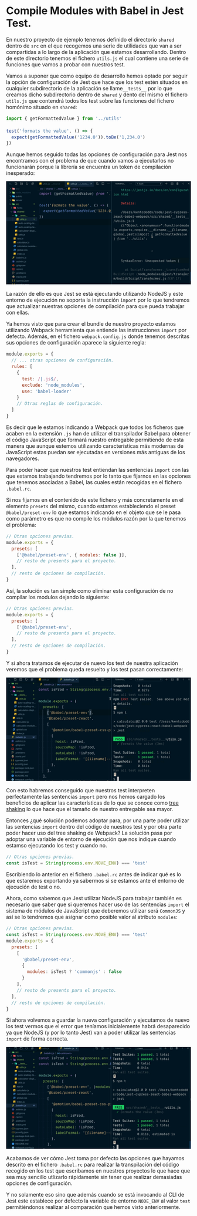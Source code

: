 # Compile Modules with Babel in Jest Test.

En nuestro proyecto de ejemplo tenemos definido el directorio `shared` dentro de `src` en el que recogemos una serie de utilidades que van a ser compartidas a lo largo de la aplicación que estamos desarrollando. Dentro de este directorio tenemos el fichero `utils.js` el cual contiene una serie de funciones que vamos a probar con nuestros test.

Vamos a suponer que como equipo de desarrollo hemos optado por seguir la opción de configuración de Jest que hace que los test estén situados en cualquier subdirectorio de la aplicación se llame`__tests__` por lo que creamos dicho subdirectorio dentro de `shared` y dento del mismo el fichero `utils.js` que contendrá todos los test sobre las funciones del fichero homónimo situado en `shared`:

```js
import { getFormattedValue } from '../utils'

test('formats the value', () => {
  expect(getFormattedValue('1234.0')).toBe('1,234.0')
})
```

Aunque hemos seguido todas las opciones de configuración para Jest nos encontramos con el problema de que cuando vamos a ejecutarlos no funcionarán porque la librería se encuentra un token de compilación inesperado:

<div style='text-align: center'>
  <img src='../images/ch04/04_07.png' />
</div>

La razón de ello es que Jest se está ejecutando utilizando NodeJS y este entorno de ejecución no soporta la instrucción `import` por lo que tendremos que actualizar nuestras opciones de compilación para que pueda trabajar con ellas.

Ya hemos visto que para crear el bundle de nuestro proyecto estamos utilizando Webpack herramienta que entiende las instrucciones `import` por defecto. Además, en el fichero `webpack.config.js` donde tenemos descritas sus opciones de configuración aparece la siguiente regla:

```js
module.exports = {
  // ... otras opciones de configuración.
  rules: [
    {
      test: /|.js$/,
      exclude: 'node_modules',
      use: 'babel-loader'
    }
    // Otras reglas de configuración.
  ]
}
```

Es decir que le estamos indicando a Webpack que todos los ficheros que acaben en la extensión `.js` han de utilizar el transpilador Babel para obtener el código JavaScript que formará nuestro entregable permitiendo de esta manera que aunque estemos utilizando características más modernas de JavaScript estas puedan ser ejecutadas en versiones más antiguas de los navegadores.

Para poder hacer que nuestros test entiendan las sentencias `ìmport` con las que estamos trabajando tendremos por lo tanto que fijarnos en las opciones que tenemos asociadas a Babel, las cuales están recogidas en el fichero `.babel.rc`.

Si nos fijamos en el contenido de este fichero y más concretamente en el elemento `presets` del mismo, cuando estamos estableciendo el preset `@babel/preset-env` lo que estamos indicando en el objeto que se le pasa como parámetro es que no compile los módulos razón por la que tenemos el problema:

```js
// Otras opciones previas.
module.exports = {
  presets: [
    ['@babel/preset-env', { modules: false }],
    // resto de presents para el proyecto.
  ],
  // resto de opciones de compilación.
}
```

Así, la solución es tan simple como eliminar esta configuración de no compilar los modulos dejando lo siguiente:

```js
// Otras opciones previas.
module.exports = {
  presets: [
    ['@babel/preset-env',
    // resto de presents para el proyecto.
  ],
  // resto de opciones de compilación.
}
```

Y si ahora tratamos de ejecutar de nuevo los test de nuestra aplicación veremos que el problema queda resuelto y los test pasan correctamente:

<div style='text-align: center'>
  <img src='../images/ch04/04_08.png' />
</div>

Con esto habremos conseguido que nuestros test interpreten perfectamente las sentencias `ìmport` pero nos hemos cargado los beneficios de aplicar las características de lo que se conoce como [tree shaking](https://webpack.js.org/guides/tree-shaking/) lo que hace que el tamaño de nuestro entregable sea mayor.

Entonces ¿qué solución podemos adoptar para, por una parte poder utilizar las sentencias `import` dentro del código de nuestros test y por otra parte poder hacer uso del tree shaking de Webpack? La solución pasa por adoptar una variable de entorno de ejecución que nos indique cuando estamso ejecutando los test y cuando no.

```js
// Otras opciones previas.
const isTest = String(process.env.NOVE_ENV) === 'test'
```

Escribiendo lo anterior en el fichero `.babel.rc` antes de indicar qué es lo que estaremos exportando ya sabermos si se estamos ante el entorno de ejecución de test o no.

Ahora, como sabemos que Jest utilizar NodeJS para trabajar también es necesario que saber que si queremos hacer uso de las sentencias `import` el sistema de módulos de JavaScript que deberemos utilizar será `CommonJS` y así se lo tendremos que asignar como posible valor al atributo `modules`:

```js
// Otras opciones previas.
const isTest = String(process.env.NOVE_ENV) === 'test'
module.exports = {
  presets: [
    [
      '@babel/preset-env',
      {
        modules: isTest ? 'commonjs' : false
      }
    ],
    // resto de presents para el proyecto.
  ],
  // resto de opciones de compilación.
}
```

Si ahora volvemos a guardar la nueva configuración y ejecutamos de nuevo los test vermos que el error que teníamos inicialemente habrá desaparecido ya que NodeJS (y por lo tanto Jest) van a poder utilizar las sentencias `import` de forma correcta.

<div style='text-align: center'>
  <img src='../images/ch04/04_09.png' />
</div>

Acabamos de ver cómo Jest toma por defecto las opciones que hayamos descrito en el fichero `.babel.rc` para realizar la transpilación del código recogido en los test que escribamos en nuestros proyectos lo que hace que sea muy sencillo utlizarlo rápidamente sin tener que realizar demasiadas opciones de configuración.

Y no solamente eso sino que además cuando se está invocando al CLI de Jest este establece por defecto la variable de entorno `NODE_ENV` al valor `test` permitiéndonos realizar al comparación que hemos visto anteriormente.
